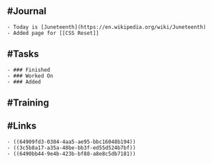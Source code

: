 ## #Journal
	- Today is [Juneteenth](https://en.wikipedia.org/wiki/Juneteenth)
	- Added page for [[CSS Reset]]
## #Tasks
	- ### Finished
	- ### Worked On
	- ### Added
## #Training
## #Links
	- ((64909fd3-0384-4aa5-ae95-bbc16048b194))
	- ((3c5b8a17-a35a-48be-bb3f-ed55d524b7bf))
	- ((6490bb44-9e4b-423b-bf88-a8e8c5db7181))